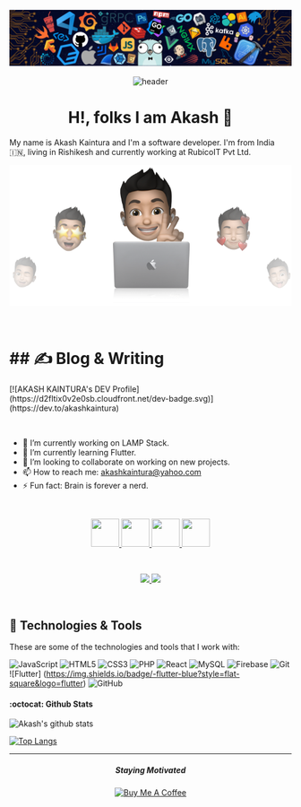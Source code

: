 

<p align="center">
    <img src="assets/header.png"/>
</p>


<p align="center">
    <img align="center" width="5%" src="https://media.giphy.com/media/du3J3cXyzhj75IOgvA/giphy.gif" alt="header"/>
  <br>

  <h1 align="center">H!, folks I am Akash  👋 </h1>
    My name is Akash Kaintura and I'm a software developer. I'm from India 🇮🇳, living in Rishikesh and currently working at RubicoIT Pvt Ltd.
</p>


<p align="center">
    <img src="assets/cover.png"/>
</p>

<br>

<p align="center" >
    <h1>## &#x270d; Blog & Writing</h1>
    [![AKASH KAINTURA's DEV Profile](https://d2fltix0v2e0sb.cloudfront.net/dev-badge.svg)](https://dev.to/akashkaintura)
</p>

<br>

- 🔭 I’m currently working on LAMP Stack.
- 🌱 I’m currently learning Flutter.
- 👯 I’m looking to collaborate on working on new  projects.
- 📫 How to reach me: akashkaintura@yahoo.com
- ⚡ Fun fact: Brain is forever a nerd.

<br>
<p align ="center">
    <a title="DEV.to" href="https://dev.to/akashkaintura">
        <img src="https://cdn3.iconfinder.com/data/icons/logos-and-brands-adobe/512/84_Dev-512.png" width="50" height="50" />
    </a>

<a title="LinkedIn" href="https://www.linkedin.com/in/akash-kaintura/">
    <img src="https://cdn4.iconfinder.com/data/icons/social-media-and-logos-11/32/Logo_LinkedIn-512.png" width="50" height="50" />
</a>

<a title="Email" href="mailto:akashkaintura@yahoo.com">
    <img src="https://cdn4.iconfinder.com/data/icons/social-media-and-logos-11/32/Logo_Gmail_envelope_letter_email-512.png" width="50" height="50" />
</a>

 <a title="Twitter" href="https://instagram.com/enfield_explorer">
    <img src="https://cdn4.iconfinder.com/data/icons/social-media-and-logos-11/32/Logo_Twitter_bird-512.png" width="50" height="50" />
  </a>

  </p>

<br>

<p align="center">
    <a href="https://github.com/akashkaintura" target="_blank">
        <img src="https://img.shields.io/github/followers/akashkaintura?style=for-the-badge"/>
    </a>

  <a href="https://www.linkedin.com/in/akash-kaintura/" target="_blank">
        <img src="https://img.shields.io/badge/-Linkedin-blue?style=for-the-badge&logo=Linkedin&logoColor=blue&link=www.linkedin.com/in/akashkaintura"/>
    </a>
</p>

<br>



## 🔧 Technologies & Tools
These are some of the technologies and tools that I work with:

![JavaScript](https://img.shields.io/badge/-JavaScript-black?style=flat-square&logo=javascript)
![HTML5](https://img.shields.io/badge/-HTML5-E34F26?style=flat-square&logo=html5&logoColor=white)
![CSS3](https://img.shields.io/badge/-CSS3-1572B6?style=flat-square&logo=css3)
![PHP](https://img.shields.io/badge/-PHP-787CB5?style=flat-square&logo=PHP&logoColor=black)
![React](https://img.shields.io/badge/-React.js-black?style=flat-square&logo=react&logoColor=Crayola)
![MySQL](https://img.shields.io/badge/-MySQL-4479A1?style=flat-square&logo=mysql&logoColor=white)
![Firebase](https://img.shields.io/badge/Firebase-FFCA28?style=flat-square&logo=firebase&logoColor=white)
![Git](https://img.shields.io/badge/-Git-black?style=flat-square&logo=git)
![Flutter] (https://img.shields.io/badge/-flutter-blue?style=flat-square&logo=flutter)
![GitHub](https://img.shields.io/badge/-GitHub-181717?style=flat-square&logo=github)

#### :octocat:  Github Stats

![Akash's github stats](https://github-readme-stats.vercel.app/api?username=akashkaintura&show_icons=true&theme=Gradient)

[![Top Langs](https://github-readme-stats.vercel.app/api/top-langs/?username=akashkaintura&langs_count=8)](https://github.com/akashkaintura/github-readme-stats)

<!-- [![willianrod's wakatime stats](https://github-readme-stats.vercel.app/api/wakatime?username=akashkaintura)](https://github.com/anuraghazra/github-readme-stats) -->

</p>

-------

<p align="center">
  <h5 align="center"> Staying Motivated </h5>
</p>

<p align="center">
<a href="https://www.buymeacoffee.com/dexplorer" target="_blank"><img src="https://img.buymeacoffee.com/button-api/?text=Buy me a book&emoji=📖&slug=dexplorer&button_colour=ff7e38&font_colour=000000&font_family=Cookie&outline_colour=000000&coffee_colour=FFDD00" alt="Buy Me A Coffee" height="10%" width="20%" ></a>
</p>

